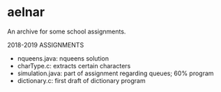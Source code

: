 # aelnar
An archive for some school assignments.

2018-2019 ASSIGNMENTS
- nqueens.java: nqueens solution
- charType.c: extracts certain characters
- simulation.java: part of assignment regarding queues; 60% program
- dictionary.c: first draft of dictionary program
